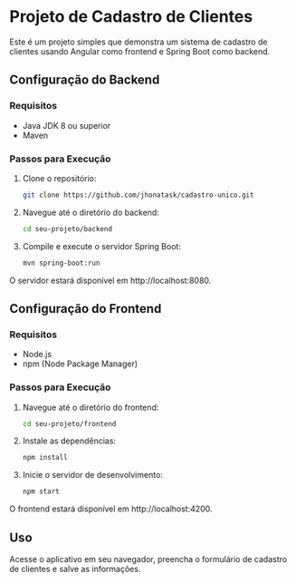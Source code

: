 # Projeto de Cadastro de Clientes

Este é um projeto simples que demonstra um sistema de cadastro de clientes usando Angular como frontend e Spring Boot como backend.

## Configuração do Backend

### Requisitos

- Java JDK 8 ou superior
- Maven

### Passos para Execução

1. Clone o repositório:

    ```bash
    git clone https://github.com/jhonatask/cadastro-unico.git
    ```

2. Navegue até o diretório do backend:

    ```bash
    cd seu-projeto/backend
    ```

3. Compile e execute o servidor Spring Boot:

    ```bash
    mvn spring-boot:run
    ```

O servidor estará disponível em http://localhost:8080.

## Configuração do Frontend

### Requisitos

- Node.js
- npm (Node Package Manager)

### Passos para Execução

1. Navegue até o diretório do frontend:

    ```bash
    cd seu-projeto/frontend
    ```

2. Instale as dependências:

    ```bash
    npm install
    ```

3. Inicie o servidor de desenvolvimento:

    ```bash
    npm start
    ```

O frontend estará disponível em http://localhost:4200.

## Uso

Acesse o aplicativo em seu navegador, preencha o formulário de cadastro de clientes e salve as informações.

